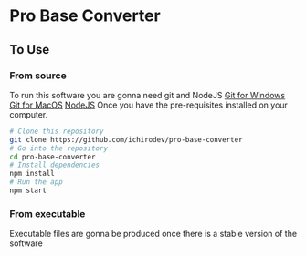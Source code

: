 # Pro Base Converter

## To Use
### From source
To run this software you are gonna need git and NodeJS
[Git for Windows](https://git-scm.com/download/windows)
[Git for MacOS](https://git-scm.com/download/mac)
[NodeJS](https://nodejs.org/en/download/)
Once you have the pre-requisites installed on your computer.
```bash
# Clone this repository
git clone https://github.com/ichirodev/pro-base-converter
# Go into the repository
cd pro-base-converter
# Install dependencies
npm install
# Run the app
npm start
```
### From executable
Executable files are gonna be produced once there is a stable version of the software